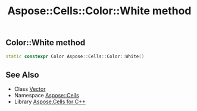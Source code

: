 ﻿---
title: Aspose::Cells::Color::White method
linktitle: White
second_title: Aspose.Cells for C++ API Reference
description: 'How to use White method of Aspose::Cells::Color class in C++.'
type: docs
weight: 14000
url: /cpp/aspose.cells/color/white/
---
## Color::White method




```cpp
static constexpr Color Aspose::Cells::Color::White()
```

## See Also

* Class [Vector](../../vector/)
* Namespace [Aspose::Cells](../../)
* Library [Aspose.Cells for C++](../../../)
